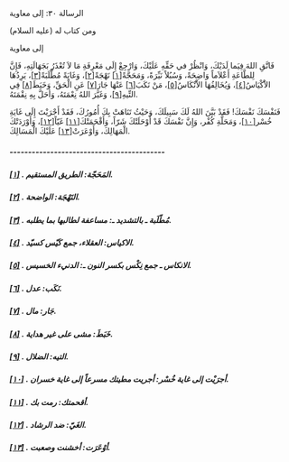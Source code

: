   الرسالة  ٣٠: إلى معاوية	

ومن كتاب له (عليه السلام)

إلى معاوية

فَاتَّقِ اللهَ فِيَما لَدَيْكَ، وَانْظُرْ في حَقِّهِ  عَلَيْكَ، وَارْجِعْ إِلَى مَعْرِفَةِ مَا لاَ تُعْذَرُ بَجَهَالَتِهِ،  فَإِنَّ لِلطَّاعَةِ أَعْلاَماً وَاضِحَةً، وَسُبُلاً نَيِّرَةً،  وَمَحَجَّةً[[١\]](https://arabic.balaghah.net/node/694#_ftn1) نَهْجَةً[[٢\]](https://arabic.balaghah.net/node/694#_ftn2)، وَغَايَةً مُطَّلَبَةً[[٣\]](https://arabic.balaghah.net/node/694#_ftn3)، يَرِدُهَا الاَْكْيَاسُ[[٤\]](https://arabic.balaghah.net/node/694#_ftn4)، وَيُخَالِفُهَا الاَْنْكَاسُ[[٥\]](https://arabic.balaghah.net/node/694#_ftn5)، مَنْ نَكَبَ[[٦\]](https://arabic.balaghah.net/node/694#_ftn6) عَنْهَا جَارَ[[٧\]](https://arabic.balaghah.net/node/694#_ftn7) عَنِ الْحَقِّ، وَخَبَطَ[[٨\]](https://arabic.balaghah.net/node/694#_ftn8) فِي التِّيهِ[[٩\]](https://arabic.balaghah.net/node/694#_ftn9)، وَغَيَّرَ اللهُ نِعْمَتَهُ، وَأحَلَّ بِهِ نِقْمَتَهُ.

فَنَفْسَكَ نَفْسَكَ! فَقَدْ بَيَّنَ اللهُ لَكَ سَبِيلَكَ،  وَحَيْثُ تَنَاهَتْ بِكَ أُمُورُكَ، فَقَدْ أَجْرَيْتَ إِلَى غَايَةِ خُسْر[[١٠\]](https://arabic.balaghah.net/node/694#_ftn10)، وَمَحَلَّةِ كُفْر، وَإِنَّ نَفْسَكَ قَدْ أَوْحَلَتْكَ شَرّاً، وَأَقْحَمَتْكَ[[١١\]](https://arabic.balaghah.net/node/694#_ftn11) غَيّاً[[١٢\]](https://arabic.balaghah.net/node/694#_ftn12)، وَأَوْرَدَتْكَ الْمَهَالِكَ، وَأَوْعَرَتْ[[١٣\]](https://arabic.balaghah.net/node/694#_ftn13) عَلَيْكَ الْمَسَالِكَ.

##### ------------------------------------------

##### [[١\]](https://arabic.balaghah.net/node/694#_ftnref1) . المَحَجّة: الطريق المستقيم.

##### [[٢\]](https://arabic.balaghah.net/node/694#_ftnref2) . النَهْجَة: الواضحة.

##### [[٣\]](https://arabic.balaghah.net/node/694#_ftnref3) . مُطّلَبة ـ بالتشديد ـ: مساعفة لطالبها بما يطلبه.

##### [[٤\]](https://arabic.balaghah.net/node/694#_ftnref4) . الاكياس: العقلاء، جمع كَيّس كسيّد.

##### [[٥\]](https://arabic.balaghah.net/node/694#_ftnref5) . الانكاس ـ جمع نِكْس بكسر النون ـ: الدنيء الخسيس.

##### [[٦\]](https://arabic.balaghah.net/node/694#_ftnref6) . نَكَب: عدل.

##### [[٧\]](https://arabic.balaghah.net/node/694#_ftnref7) . جَار: مال.

##### [[٨\]](https://arabic.balaghah.net/node/694#_ftnref8) . خَبَطَ: مشى على غير هداية.

##### [[٩\]](https://arabic.balaghah.net/node/694#_ftnref9) . التيه: الضلال.

##### [[١٠\]](https://arabic.balaghah.net/node/694#_ftnref10) . أجرَيْت إلى غاية خُسْر: أجريت مطيتك مسرعاً إلى غاية خسران.

##### [[١١\]](https://arabic.balaghah.net/node/694#_ftnref11) . أقحمتك: رمت بك.

##### [[١٢\]](https://arabic.balaghah.net/node/694#_ftnref12) . الغَيّ: ضد الرشاد.

##### [[١٣\]](https://arabic.balaghah.net/node/694#_ftnref13) . أوْعَرَت: أخشنت وصعبت. 
